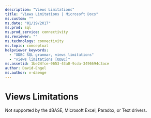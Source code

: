 ```yaml
---
description: "Views Limitations"
title: "Views Limitations | Microsoft Docs"
ms.custom: ""
ms.date: "01/19/2017"
ms.prod: sql
ms.prod_service: connectivity
ms.reviewer: ""
ms.technology: connectivity
ms.topic: conceptual
helpviewer_keywords: 
  - "ODBC SQL grammar, views limitations"
  - "views limitations [ODBC]"
ms.assetid: 1be24fce-0653-43a0-9cda-3496694c3ace
author: David-Engel
ms.author: v-daenge
---
```

# Views Limitations
Not supported by the dBASE, Microsoft Excel, Paradox, or Text drivers.
